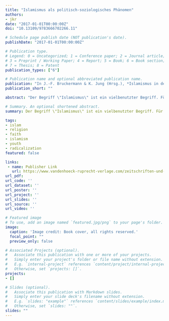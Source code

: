 ```yaml
---
title: "Islamismus als politisch-soziologisches Phänomen"
authors:
- jkr
date: "2017-01-01T00:00:00Z"
doi: "10.13109/9783666702266.11"

# Schedule page publish date (NOT publication's date).
publishDate: "2017-01-01T00:00:00Z"

# Publication type.
# Legend: 0 = Uncategorized; 1 = Conference paper; 2 = Journal article;
# 3 = Preprint / Working Paper; 4 = Report; 5 = Book; 6 = Book section;
# 7 = Thesis; 8 = Patent
publication_types: ["6"]

# Publication name and optional abbreviated publication name.
publication: "In J.-F. Bruckermann & K. Jung (Hrsg.), *Islamismus in der Schule. Handlungsoptionen für Pädagoginnen und Pädagogen* (S. 11–29). Vandenhoeck & Ruprecht"
publication_short: ""

abstract: "Der Begriff \"Islamismus\" ist ein vielbenutzter Begriff. Für die einen steht er für radikal-religiöse Bewegungen, für andere schlicht für die erweckungsbewegte historische Erneuerung einer Religionsgemeinschaft, für wieder andere wird er synonym mit islamischen Fundamentalismus verwandt und in der populären Debatte wurde er bisweilen auf die gleiche Stufe mit Terrorismus gesetzt. Diese Vielschichtigkeit der Bedeutung stellt für die Analyse dessen, was \"Islamismus\" möglicherweise mit einer religiös geprägten sozio-politischen Radikalisierung von Jugendlichen zu tun hat, ein klares Problem dar, dem wir hier nicht ausweichen können und für eine gut informierte Analyse auch nicht dürfen. Dieser Beitrag versucht in der notwendigen Kürze die Komplexität der Debatte grob widerzuspiegeln und bietet danach eine relativ offene Definition von Islamismus an, auf deren Grundlage Religion --- mit einem Fokus auf den Islam --- als kulturelles Bestimmungsprinzip und Legitimationsgrundlage sozio-politischen Handelns beleuchtet wird. Im nächsten Schritt werden dann Fragen um mögliche Zusammenhänge zwischen Religion und Radikalisierung, auch hier wieder mit dem Fokus auf den Islam und vor allem junge Menschen diskutiert. Die dabei relevanten Prozesse sind dynamischer Natur und interagieren mit einem sich ständig verändernden Umfeld. Der Gesamtkontext in denen sich diese und weitere Prozesse entfalten, wird also wieder immer wieder neu ausgestaltet und verändert sich permanent. Anders ausgedrückt: es gibt nicht \"den einen Islam\" oder einen einheitlichen Stufenprozess, wie sich Radikalisierung junger Menschen ausgestaltet. Daher legt dieser Beitrag einen besonderen Wert auf eine Darstellung empirisch gut begründeter Prozesse, die das Zusammenspiel von Religiosität und Radikalisierung allgemein erklären und nicht primär auf die jetzige konkrete Situation in vermeintlichen sozialen Brennpunktvierteln oder -schulen oder der Ausreisewilligkeit nach Syrien fokussiert. Ein solcher Fokus wäre ohnehin verfehlt, wie die Debatte im weiteren zeigt. Der spezifische deutsche Kontext wird hierbei nicht ausser Acht gelassen, da sich die Situation in Deutschland in manchen Teilen eben unterscheidet von der in anderen Ländern. Statt den Fokus auf eine bestimmte \"Problemgruppe\" zu richten, werden Prozesse beleuchtet, wie Religion Gruppen prägen kann und welche Rolle sie bei der individuellen Identifikation spielt und wie sich dies wiederum auswirkt im Handeln der Akteure. Zum Ende fasst der Beitrag dann noch einmal die wesentlichen Punkte zusammen."

# Summary. An optional shortened abstract.
summary: Der Begriff \"Islamismus\" ist ein vielbenutzter Begriff. Für die einen steht er für radikal-religiöse Bewegungen, für andere schlicht für die erweckungsbewegte historische Erneuerung einer Religionsgemeinschaft, für wieder andere wird er synonym mit islamischen Fundamentalismus verwandt und in der populären Debatte wurde er bisweilen auf die gleiche Stufe mit Terrorismus gesetzt. Dieser Beitrag versucht in der notwendigen Kürze die Komplexität der Debatte grob widerzuspiegeln und bietet danach eine relativ offene Definition von Islamismus an, auf deren Grundlage Religion --- mit einem Fokus auf den Islam --- als kulturelles Bestimmungsprinzip und Legitimationsgrundlage sozio-politischen Handelns beleuchtet wird.

tags:
- islam
- religion
- faith
- islamism
- youth
- radicalization
featured: false

links:
 - name: Publisher Link
   url: https://www.vandenhoeck-ruprecht-verlage.com/zeitschriften-und-kapitel/9226/islamismus-als-politisch-soziologisches-phaenomen-der-radikalisierung-junger-menschen-in-deutschland
url_pdf:
url_code: ''
url_dataset: ''
url_poster: ''
url_project: ''
url_slides: ''
url_source: ''
url_video: ''

# Featured image
# To use, add an image named `featured.jpg/png` to your page's folder.
image:
  caption: 'Image credit: Book cover, all rights reserved.'
  focal_point: ""
  preview_only: false

# Associated Projects (optional).
#   Associate this publication with one or more of your projects.
#   Simply enter your project's folder or file name without extension.
#   E.g. `internal-project` references `content/project/internal-project/index.md`.
#   Otherwise, set `projects: []`.
projects:
- []

# Slides (optional).
#   Associate this publication with Markdown slides.
#   Simply enter your slide deck's filename without extension.
#   E.g. `slides: "example"` references `content/slides/example/index.md`.
#   Otherwise, set `slides: ""`.
slides: ""
---
```

